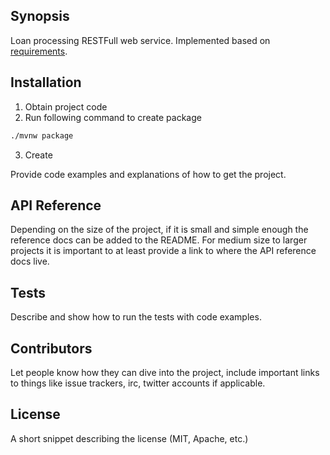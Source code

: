 ## Synopsis

Loan processing RESTFull web service. Implemented based on [requirements](https://github.com/yurachud/homework/blob/master/README.md).

## Installation

1. Obtain project code
2. Run following command to create package
```bash 
./mvnw package
```
3. Create

Provide code examples and explanations of how to get the project.

## API Reference

Depending on the size of the project, if it is small and simple enough the reference docs can be added to the README. For medium size to larger projects it is important to at least provide a link to where the API reference docs live.

## Tests

Describe and show how to run the tests with code examples.

## Contributors

Let people know how they can dive into the project, include important links to things like issue trackers, irc, twitter accounts if applicable.

## License

A short snippet describing the license (MIT, Apache, etc.)
